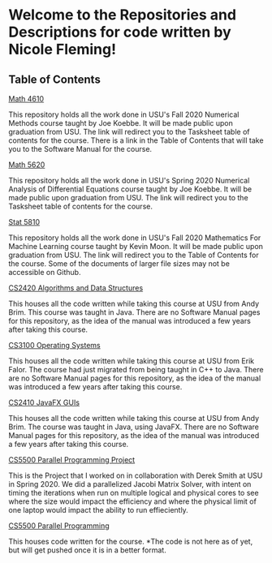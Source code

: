 # Welcome to the Repositories and Descriptions for code written by Nicole Fleming!

## Table of Contents

[Math 4610](https://github.com/nicoleefleming/math4610/blob/master/README.md)

This repository holds all the work done in USU's Fall 2020 Numerical Methods course taught by Joe Koebbe. It will be made public upon graduation from USU.
The link will redirect you to the Tasksheet table of contents for the course. There is a link in the Table of Contents that will take you to the Software Manual for the course.

[Math 5620](https://github.com/nicoleefleming/math5620/blob/master/README.md)
 
This repository holds all the work done in USU's Spring 2020 Numerical Analysis of Differential Equations course taught by Joe Koebbe. It will be made public upon graduation from USU.
The link will redirect you to the Tasksheet table of contents for the course.

[Stat 5810](https://github.com/nicoleefleming/stat5810/blob/main/README.md)

This repository holds all the work done in USU's Fall 2020 Mathematics For Machine Learning course taught by Kevin Moon. It will be made public upon graduation from USU.
The link will redirect you to the Table of Contents for the course. Some of the documents of larger file sizes may not be accessible on Github.

[CS2420 Algorithms and Data Structures](https://github.com/nicoleefleming/Algorithms-Data-Structures/blob/master/README.md)

This houses all the code written while taking this course at USU from Andy Brim. This course was taught in Java. There are no Software Manual pages for this repository, as the idea of the manual was introduced a few years after taking this course.

[CS3100 Operating Systems](https://github.com/nicoleefleming/CS3100-OperatingSystems/blob/master/README.md)

This houses all the code written while taking this course at USU from Erik Falor. The course had just migrated from being taught in C++ to Java. There are no Software Manual pages for this repository, as the idea of the manual was introduced a few years after taking this course.

[CS2410 JavaFX GUIs](https://github.com/nicoleefleming/CS2410-JavaFX-GUIs/blob/master/README.md)

This houses all the code written while taking this course at USU from Andy Brim. The course was taught in Java, using JavaFX. There are no Software Manual pages for this repository, as the idea of the manual was introduced a few years after taking this course.

[CS5500 Parallel Programming Project](https://github.com/nicoleefleming/ParallelProgrammingProject/blob/master/README.md)

This is the Project that I worked on in collaboration with Derek Smith at USU in Spring 2020. We did a parallelized Jacobi Matrix Solver, with intent on timing the iterations when run on multiple logical and physical cores to see where the size would impact the efficiency and where the physical limit of one laptop would impact the ability to run effieciently. 

[CS5500 Parallel Programming](https://github.com/nicoleefleming/CS5500-ParallelPrograpmming/blob/master/README.md)

This houses code written for the course. *The code is not here as of yet, but will get pushed once it is in a better format.


